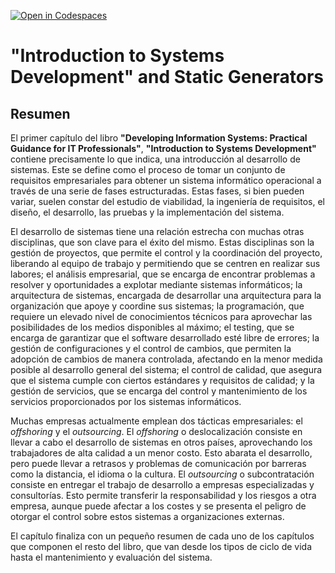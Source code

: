[![Open in Codespaces](https://classroom.github.com/assets/launch-codespace-2972f46106e565e64193e422d61a12cf1da4916b45550586e14ef0a7c637dd04.svg)](https://classroom.github.com/open-in-codespaces?assignment_repo_id=16743146)

# "Introduction to Systems Development" and Static Generators

## Resumen

El primer capítulo del libro **"Developing Information Systems: Practical Guidance for IT Professionals"**, **"Introduction to Systems Development"** contiene precisamente lo que indica, una introducción al desarrollo de sistemas. Este se define como el proceso de tomar un conjunto de requisitos empresariales para obtener un sistema informático operacional a través de una serie de fases estructuradas. Estas fases, si bien pueden variar, suelen constar del estudio de viabilidad, la ingeniería de requisitos, el diseño, el desarrollo, las pruebas y la implementación del sistema.

El desarrollo de sistemas tiene una relación estrecha con muchas otras disciplinas, que son clave para el éxito del mismo. Estas disciplinas son la gestión de proyectos, que permite el control y la coordinación del proyecto, liberando al equipo de trabajo y permitiendo que se centren en realizar sus labores; el análisis empresarial, que se encarga de encontrar problemas a resolver y oportunidades a explotar mediante sistemas informáticos; la arquitectura de sistemas, encargada de desarrollar una arquitectura para la organización que apoye y coordine sus sistemas; la programación, que requiere un elevado nivel de conocimientos técnicos para aprovechar las posibilidades de los medios disponibles al máximo; el testing, que se encarga de garantizar que el software desarrollado esté libre de errores; la gestión de configuraciones y el control de cambios, que permiten la adopción de cambios de manera controlada, afectando en la menor medida posible al desarrollo general del sistema; el control de calidad, que asegura que el sistema cumple con ciertos estándares y requisitos de calidad; y la gestión de servicios, que se encarga del control y mantenimiento de los servicios proporcionados por los sistemas informáticos.

Muchas empresas actualmente emplean dos tácticas empresariales: el _offshoring_ y el _outsourcing_. El _offshoring_ o deslocalización consiste en llevar a cabo el desarrollo de sistemas en otros países, aprovechando los trabajadores de alta calidad a un menor costo. Esto abarata el desarrollo, pero puede llevar a retrasos y problemas de comunicación por barreras como la distancia, el idioma o la cultura. El _outsourcing_ o subcontratación consiste en entregar el trabajo de desarrollo a empresas especializadas y consultorías. Esto permite transferir la responsabilidad y los riesgos a otra empresa, aunque puede afectar a los costes y se presenta el peligro de otorgar el control sobre estos sistemas a organizaciones externas.

El capítulo finaliza con un pequeño resumen de cada uno de los capítulos que componen el resto del libro, que van desde los tipos de ciclo de vida hasta el mantenimiento y evaluación del sistema.
